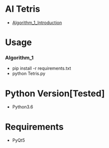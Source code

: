 # AI Tetris
- [Algorithm_1_Introduction]()

# Usage
### Algorithm_1
- pip install -r requirements.txt
- python Tetris.py

# Python Version[Tested]
- Python3.6

# Requirements
- PyQt5